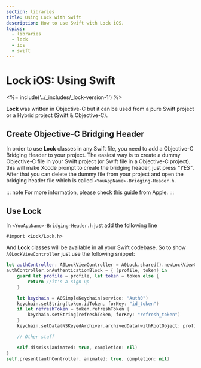 ```yaml
---
section: libraries
title: Using Lock with Swift
description: How to use Swift with Lock iOS.
topics:
  - libraries
  - lock
  - ios
  - swift
---
```


# Lock iOS: Using Swift

<%= include('../_includes/_lock-version-1') %>

**Lock** was written in Objective-C but it can be used from a pure Swift project or a Hybrid project (Swift & Objective-C).

## Create Objective-C Bridging Header
In order to use **Lock** classes in any Swift file, you need to add a Objective-C Bridging Header to your project. The easiest way is to create a dummy Objective-C file in your Swift project (or Swift file in a Objective-C project), this will make Xcode prompt to create the bridging header, just press _"YES"_. After that you can delete the dummy file from your project and open the bridging header file which is called `<YouAppName>-Bridging-Header.h`.

::: note
For more information, please check [this guide](https://developer.apple.com/library/ios/documentation/swift/conceptual/buildingcocoaapps/MixandMatch.html) from Apple.
:::

## Use Lock
In `<YouAppName>-Bridging-Header.h` just add the following line
```objc
#import <Lock/Lock.h>
```

And **Lock** classes will be available in all your Swift codebase. So to show `A0LockViewController` just use the following snippet:

```swift
let authController: A0LockViewController = A0Lock.shared().newLockViewController()
authController.onAuthenticationBlock = { (profile, token) in
    guard let profile = profile, let token = token else {
        return //it's a sign up
    }

    let keychain = A0SimpleKeychain(service: "Auth0")
    keychain.setString(token.idToken, forKey: "id_token")
    if let refreshToken = token.refreshToken {
        keychain.setString(refreshToken, forKey: "refresh_token")
    }
    keychain.setData(NSKeyedArchiver.archivedData(withRootObject: profile), forKey: "profile")

    // Other stuff

    self.dismiss(animated: true, completion: nil)
}
self.present(authController, animated: true, completion: nil)
```
